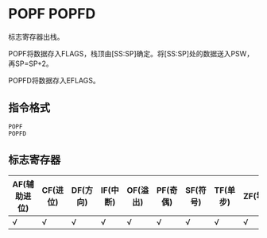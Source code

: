 # POPF POPFD

标志寄存器出栈。

POPF将数据存入FLAGS，栈顶由[SS:SP]确定。将[SS:SP]处的数据送入PSW，再SP=SP+2。

POPFD将数据存入EFLAGS。

## 指令格式
```
POPF
POPFD
```

## 标志寄存器
| AF(辅助进位) | CF(进位) | DF(方向) | IF(中断) | OF(溢出) | PF(奇偶) | SF(符号) | TF(单步) | ZF(零) |
|---|---|---|---|---|---|---|---|---|
| √ | √ | √ | √ | √ | √ | √ | √ | √ |
